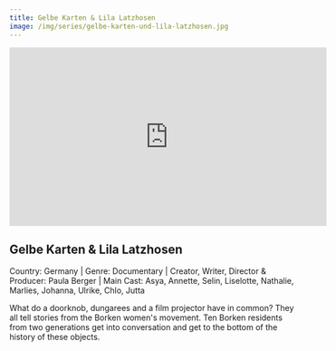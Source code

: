 ```yaml
---
title: Gelbe Karten & Lila Latzhosen
image: /img/series/gelbe-karten-und-lila-latzhosen.jpg
---
```

<iframe width="560" height="315" src="https://www.youtube.com/embed/FRyJQXDV4z0?si=JEG_BbLegycrdQTE" frameborder="0" allow="accelerometer; autoplay; encrypted-media; gyroscope; picture-in-picture" allowfullscreen></iframe>

## Gelbe Karten & Lila Latzhosen
Country: Germany | Genre: Documentary | Creator, Writer, Director & Producer: Paula Berger | Main Cast: Asya, Annette, Selin, Liselotte, Nathalie, Marlies, Johanna, Ulrike, Chlo, Jutta

What do a doorknob, dungarees and a film projector have in common? They all tell stories from the Borken women's movement. Ten Borken residents from two generations get into conversation and get to the bottom of the history of these objects.
